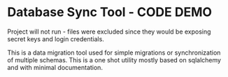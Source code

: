 # Database Sync Tool - CODE DEMO

Project will not run - files were excluded since they would be exposing secret keys and login credentials.

This is a data migration tool used for simple migrations or synchronization of multiple schemas. This is a one shot utility mostly based on sqlalchemy and with minimal documentation. 
